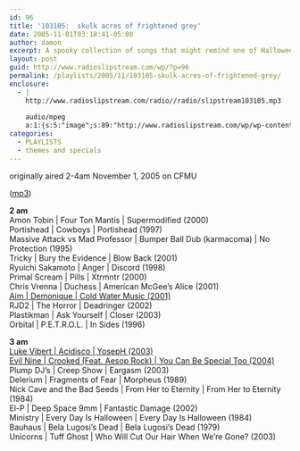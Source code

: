 ```yaml
---
id: 96
title: '103105:  skulk acres of frightened grey'
date: 2005-11-01T03:18:41-05:00
author: damon
excerpt: A spooky collection of songs that might remind one of Halloween
layout: post
guid: http://www.radioslipstream.com/wp/?p=96
permalink: /playlists/2005/11/103105-skulk-acres-of-frightened-grey/
enclosure:
  - |
    http://www.radioslipstream.com/radio//radio/slipstream103105.mp3
    
    audio/mpeg
    a:1:{s:5:"image";s:89:"http://www.radioslipstream.com/wp/wp-content/plugins/podpress//images/vpreview_center.png";}
categories:
  - PLAYLISTS
  - themes and specials
---
```

originally aired 2-4am November 1, 2005 on CFMU

([mp3](/radio/slipstream103105.mp3))

**2 am**  
Amon Tobin | Four Ton Mantis | Supermodified (2000)  
Portishead | Cowboys | Portishead (1997)  
Massive Attack vs Mad Professor | Bumper Ball Dub (karmacoma) | No Protection (1995)  
Tricky | Bury the Evidence | Blow Back (2001)  
Ryuichi Sakamoto | Anger | Discord (1998)  
Primal Scream | Pills | Xtrmntr (2000)  
Chris Vrenna | Duchess | American McGee’s Alice (2001)  
[Aim | Demonique | Cold Water Music (2001)](http://www.damonmuma.com/wp/2004/02/28/demonique/)  
RJD2 | The Horror | Deadringer (2002)  
Plastikman | Ask Yourself | Closer (2003)  
Orbital | P.E.T.R.O.L. | In Sides (1996)

**3 am**  
[Luke Vibert | Acidisco | YosepH (2003)](http://www.damonmuma.com/wp/2004/11/20/acidisco/)  
[Evil Nine | Crooked (Feat. Aesop Rock) | You Can Be Special Too (2004)](http://www.damonmuma.com/wp/2005/10/20/shhh-the-babys-sleeping/)  
Plump DJ’s | Creep Show | Eargasm (2003)  
Delerium | Fragments of Fear | Morpheus (1989)  
Nick Cave and the Bad Seeds | From Her to Eternity | From Her to Eternity (1984)  
El-P | Deep Space 9mm | Fantastic Damage (2002)  
Ministry | Every Day Is Halloween | Every Day Is Halloween (1984)  
Bauhaus | Bela Lugosi’s Dead | Bela Lugosi’s Dead (1979)  
Unicorns | Tuff Ghost | Who Will Cut Our Hair When We’re Gone? (2003)